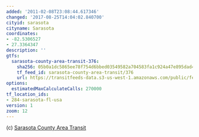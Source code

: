 ```yaml
---
added: '2011-02-08T23:08:44.617346'
changed: '2017-08-25T14:04:02.840700'
cityid: sarasota
cityname: Sarasota
coordinates:
- -82.5306527
- 27.3364347
description: ''
gtfs:
  sarasota-county-area-transit-376:
    sha256: 05b0a1dc5865ee78f754d6bbed03549582a704583fa1c924a47e895dad46a0fa
    tf_feed_id: sarasota-county-area-transit/376
    url: https://transitfeeds-data.s3-us-west-1.amazonaws.com/public/feeds/sarasota-county-area-transit/376/20170320/gtfs.zip
options:
  estimatedMaxCalculateCalls: 270000
tf_location_ids:
- 284-sarasota-fl-usa
version: 1
zoom: 12
---
```


(c) [Sarasota County Area Transit](http://www.scgov.net/SCAT/)
